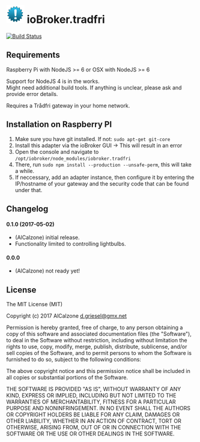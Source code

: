 ![Logo](admin/tradfri.png)
ioBroker.tradfri
=================

[![Build Status](https://travis-ci.org/AlCalzone/iobroker.tradfri.svg?branch=master)](https://travis-ci.org/AlCalzone/iobroker.tradfri)

## Requirements
Raspberry Pi with NodeJS >= 6
or
OSX with NodeJS >= 6

Support for NodeJS 4 is in the works.  
Might need additional build tools. If anything is unclear, please ask and provide error details.

Requires a Trådfri gateway in your home network.

## Installation on Raspberry PI
1. Make sure you have git installed. If not: `sudo apt-get git-core`
1. Install this adapter via the ioBroker GUI -> This will result in an error
1. Open the console and navigate to `/opt/iobroker/node_modules/iobroker.tradfri`
1. There, run `sudo npm install --production --unsafe-perm`, this will take a while.
1. If neccessary, add an adapter instance, then configure it by entering the IP/hostname of your gateway and the security code that can be found under that.

## Changelog

#### 0.1.0 (2017-05-02)
* (AlCalzone) initial release. 
* Functionality limited to controlling lightbulbs.

#### 0.0.0
* (AlCalzone) not ready yet!

## License
The MIT License (MIT)

Copyright (c) 2017 AlCalzone <d.griesel@gmx.net>

Permission is hereby granted, free of charge, to any person obtaining a copy
of this software and associated documentation files (the "Software"), to deal
in the Software without restriction, including without limitation the rights
to use, copy, modify, merge, publish, distribute, sublicense, and/or sell
copies of the Software, and to permit persons to whom the Software is
furnished to do so, subject to the following conditions:

The above copyright notice and this permission notice shall be included in
all copies or substantial portions of the Software.

THE SOFTWARE IS PROVIDED "AS IS", WITHOUT WARRANTY OF ANY KIND, EXPRESS OR
IMPLIED, INCLUDING BUT NOT LIMITED TO THE WARRANTIES OF MERCHANTABILITY,
FITNESS FOR A PARTICULAR PURPOSE AND NONINFRINGEMENT. IN NO EVENT SHALL THE
AUTHORS OR COPYRIGHT HOLDERS BE LIABLE FOR ANY CLAIM, DAMAGES OR OTHER
LIABILITY, WHETHER IN AN ACTION OF CONTRACT, TORT OR OTHERWISE, ARISING FROM,
OUT OF OR IN CONNECTION WITH THE SOFTWARE OR THE USE OR OTHER DEALINGS IN
THE SOFTWARE.
